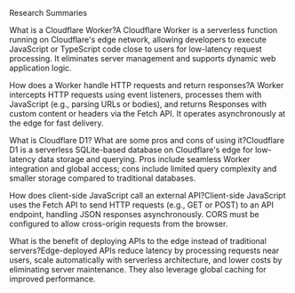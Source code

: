 Research Summaries

What is a Cloudflare Worker?A Cloudflare Worker is a serverless function running on Cloudflare's edge network, allowing developers to execute JavaScript or TypeScript code close to users for low-latency request processing. It eliminates server management and supports dynamic web application logic.

How does a Worker handle HTTP requests and return responses?A Worker intercepts HTTP requests using event listeners, processes them with JavaScript (e.g., parsing URLs or bodies), and returns Responses with custom content or headers via the Fetch API. It operates asynchronously at the edge for fast delivery.

What is Cloudflare D1? What are some pros and cons of using it?Cloudflare D1 is a serverless SQLite-based database on Cloudflare's edge for low-latency data storage and querying. Pros include seamless Worker integration and global access; cons include limited query complexity and smaller storage compared to traditional databases.

How does client-side JavaScript call an external API?Client-side JavaScript uses the Fetch API to send HTTP requests (e.g., GET or POST) to an API endpoint, handling JSON responses asynchronously. CORS must be configured to allow cross-origin requests from the browser.

What is the benefit of deploying APIs to the edge instead of traditional servers?Edge-deployed APIs reduce latency by processing requests near users, scale automatically with serverless architecture, and lower costs by eliminating server maintenance. They also leverage global caching for improved performance.


